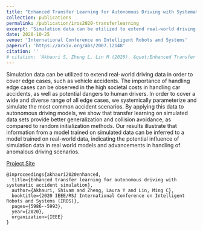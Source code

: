 ```yaml
---
title: "Enhanced Transfer Learning for Autonomous Driving with Systematic Accident Simulation"
collection: publications
permalink: /publication/iros2020-transferlearning
excerpt: 'Simulation data can be utilized to extend real-world driving data in order to cover edge cases, such as vehicle accidents. The importance of handling edge cases can be observed in the high societal costs in handling car accidents, as well as potential dangers to human drivers. In order to cover a wide and diverse range of all edge cases, we systemically parameterize and simulate the most common accident scenarios. By applying this data to autonomous driving models, we show that transfer learning on simulated data sets provide better generalization and collision avoidance, as compared to random initialization methods. Our results illustrate that information from a model trained on simulated data can be inferred to a model trained on real-world data, indicating the potential influence of simulation data in real world models and advancements in handling of anomalous driving scenarios.'
date: 2020-10-25
venue: 'International Conference on Intelligent Robots and Systems'
paperurl: 'https://arxiv.org/abs/2007.12148'
citation: ''
# citation: 'Akhauri S, Zheng L, Lin M (2020). &quot;Enhanced Transfer Learning for Autonomous Driving with Systematic Accident Simulation.&quot; <i>International Conference on Intelligent Robots and Systems 2020</i>.'
---
```

Simulation data can be utilized to extend real-world driving data in order to cover edge cases, such as vehicle accidents. The importance of handling edge cases can be observed in the high societal costs in handling car accidents, as well as potential dangers to human drivers. In order to cover a wide and diverse range of all edge cases, we systemically parameterize and simulate the most common accident scenarios. By applying this data to autonomous driving models, we show that transfer learning on simulated data sets provide better generalization and collision avoidance, as compared to random initialization methods. Our results illustrate that information from a model trained on simulated data can be inferred to a model trained on real-world data, indicating the potential influence of simulation data in real world models and advancements in handling of anomalous driving scenarios.

[Project Site](https://gamma.umd.edu/etladsas)

```
@inproceedings{akhauri2020enhanced,
  title={Enhanced transfer learning for autonomous driving with systematic accident simulation},
  author={Akhauri, Shivam and Zheng, Laura Y and Lin, Ming C},
  booktitle={2020 IEEE/RSJ International Conference on Intelligent Robots and Systems (IROS)},
  pages={5986--5993},
  year={2020},
  organization={IEEE}
}
```